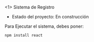 <1> Sistema de Registro</h1>
- Estado del proyecto: En construcción

Para Ejecutar el sistema, debes poner:

```npm install react```
